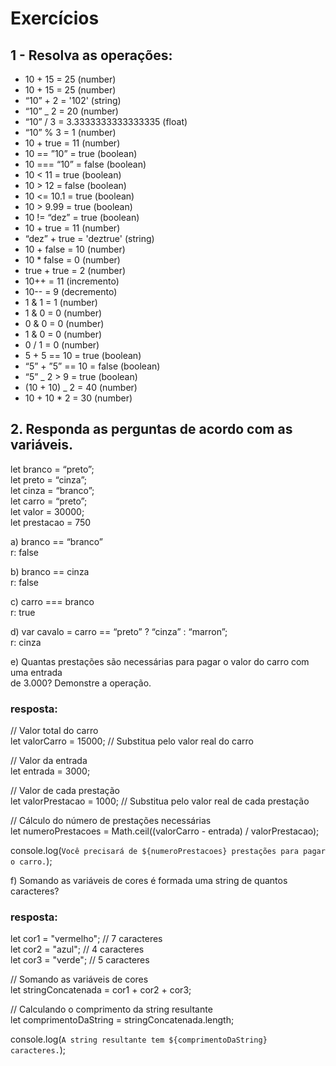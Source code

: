 # Exercícios

## 1 - Resolva as operações:

<ul>
    <li> 10 + 15 = 25 (number)</li>
    <li> 10 + 15 = 25 (number)</li>
    <li> “10” + 2 = '102' (string)</li>
    <li> “10” _ 2 = 20 (number)</li>
    <li> “10” / 3 = 3.3333333333333335 (float)</li>
    <li> “10” % 3 = 1 (number)</li>
    <li> 10 + true = 11 (number)</li>
    <li> 10 == ”10” = true (boolean)</li>
    <li> 10 === “10” = false (boolean)</li>
    <li> 10 < 11 = true (boolean)</li>
    <li> 10 > 12 = false (boolean)</li>
    <li> 10 <= 10.1 = true (boolean)</li>
    <li> 10 > 9.99 = true (boolean)</li>
    <li> 10 != “dez” = true (boolean)</li>
    <li> 10 + true = 11 (number)</li>
    <li> “dez” + true = 'deztrue' (string)</li>
    <li> 10 + false = 10 (number)</li>
    <li> 10 * false = 0 (number)</li>
    <li> true + true = 2 (number)</li>
    <li> 10++ = 11 (incremento)</li>
    <li> 10-- = 9 (decremento)</li>
    <li> 1 & 1 = 1 (number)</li>
    <li> 1 & 0 = 0 (number)</li>
    <li> 0 & 0 = 0 (number)</li>
    <li> 1 & 0 = 0 (number)</li>
    <li> 0 / 1 = 0 (number)</li>
    <li> 5 + 5 == 10 = true (boolean)</li>
    <li> “5” + ”5” == 10 = false (boolean)</li>
    <li> “5” _ 2 > 9 = true (boolean)</li>
    <li> (10 + 10) _ 2 = 40 (number)</li>
    <li> 10 + 10 * 2 = 30 (number)</li>
</ul>

## 2. Responda as perguntas de acordo com as variáveis.

let branco = “preto”;<br>
let preto = “cinza”;<br>
let cinza = “branco”;<br>
let carro = “preto”;<br>
let valor = 30000;<br>
let prestacao = 750<br>

a) branco == “branco”<br>
r: false<br>

b) branco == cinza<br>
r: false<br>

c) carro === branco<br>
r: true<br>

d) var cavalo = carro == “preto” ? “cinza” : “marron”;<br>
r: cinza<br>

e) Quantas prestações são necessárias para pagar o valor do carro com uma entrada<br>
de 3.000? Demonstre a operação.<br>

### resposta:
// Valor total do carro <br>
let valorCarro = 15000; // Substitua pelo valor real do carro<br>

// Valor da entrada<br>
let entrada = 3000;<br>

// Valor de cada prestação<br>
let valorPrestacao = 1000; // Substitua pelo valor real de cada prestação<br>

// Cálculo do número de prestações necessárias<br>
let numeroPrestacoes = Math.ceil((valorCarro - entrada) / valorPrestacao);<br>

console.log(`Você precisará de ${numeroPrestacoes} prestações para pagar o carro.`);<br>

f) Somando as variáveis de cores é formada uma string de quantos caracteres?

### resposta:

let cor1 = "vermelho"; // 7 caracteres<br>
let cor2 = "azul"; // 4 caracteres<br>
let cor3 = "verde"; // 5 caracteres<br>

// Somando as variáveis de cores<br>
let stringConcatenada = cor1 + cor2 + cor3;<br>

// Calculando o comprimento da string resultante<br>
let comprimentoDaString = stringConcatenada.length;<br>

console.log(`A string resultante tem ${comprimentoDaString} caracteres.`);<br>
